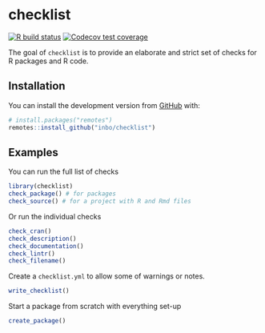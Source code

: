 
<!-- README.md is generated from README.Rmd. Please edit that file -->

# checklist

<!-- badges: start -->

[![R build
status](https://github.com/inbo/checklist/workflows/R-CMD-check/badge.svg)](https://github.com/inbo/checklist/actions)
[![Codecov test
coverage](https://codecov.io/gh/inbo/checklist/branch/master/graph/badge.svg)](https://codecov.io/gh/inbo/checklist?branch=master)
<!-- badges: end -->

The goal of `checklist` is to provide an elaborate and strict set of
checks for R packages and R code.

## Installation

You can install the development version from
[GitHub](https://github.com/) with:

``` r
# install.packages("remotes")
remotes::install_github("inbo/checklist")
```

## Examples

You can run the full list of checks

``` r
library(checklist)
check_package() # for packages
check_source() # for a project with R and Rmd files
```

Or run the individual checks

``` r
check_cran()
check_description()
check_documentation()
check_lintr()
check_filename()
```

Create a `checklist.yml` to allow some of warnings or notes.

``` r
write_checklist()
```

Start a package from scratch with everything set-up

``` r
create_package()
```
